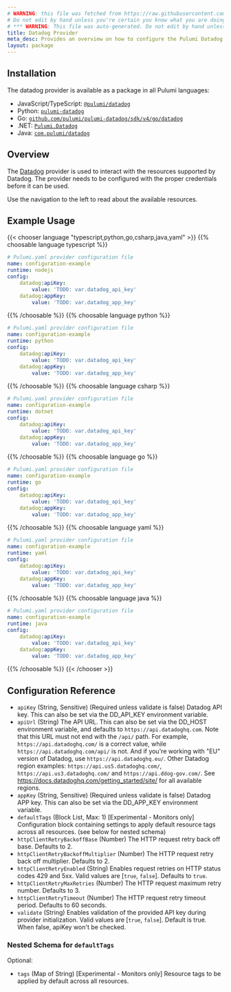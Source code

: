 ```yaml
---
# WARNING: this file was fetched from https://raw.githubusercontent.com/pulumi/pulumi-datadog/v4.35.0/docs/_index.md
# Do not edit by hand unless you're certain you know what you are doing!
# *** WARNING: This file was auto-generated. Do not edit by hand unless you're certain you know what you are doing! ***
title: Datadog Provider
meta_desc: Provides an overview on how to configure the Pulumi Datadog provider.
layout: package
---
```

## Installation

The datadog provider is available as a package in all Pulumi languages:

* JavaScript/TypeScript: [`@pulumi/datadog`](https://www.npmjs.com/package/@pulumi/datadog)
* Python: [`pulumi-datadog`](https://pypi.org/project/pulumi-datadog/)
* Go: [`github.com/pulumi/pulumi-datadog/sdk/v4/go/datadog`](https://github.com/pulumi/pulumi-datadog)
* .NET: [`Pulumi.Datadog`](https://www.nuget.org/packages/Pulumi.Datadog)
* Java: [`com.pulumi/datadog`](https://central.sonatype.com/artifact/com.pulumi/datadog)
## Overview

The [Datadog](https://www.datadoghq.com) provider is used to interact with the resources supported by Datadog. The provider needs to be configured with the proper credentials before it can be used. 

Use the navigation to the left to read about the available resources.
## Example Usage

{{< chooser language "typescript,python,go,csharp,java,yaml" >}}
{{% choosable language typescript %}}
```yaml
# Pulumi.yaml provider configuration file
name: configuration-example
runtime: nodejs
config:
    datadog:apiKey:
        value: 'TODO: var.datadog_api_key'
    datadog:appKey:
        value: 'TODO: var.datadog_app_key'

```

{{% /choosable %}}
{{% choosable language python %}}
```yaml
# Pulumi.yaml provider configuration file
name: configuration-example
runtime: python
config:
    datadog:apiKey:
        value: 'TODO: var.datadog_api_key'
    datadog:appKey:
        value: 'TODO: var.datadog_app_key'

```

{{% /choosable %}}
{{% choosable language csharp %}}
```yaml
# Pulumi.yaml provider configuration file
name: configuration-example
runtime: dotnet
config:
    datadog:apiKey:
        value: 'TODO: var.datadog_api_key'
    datadog:appKey:
        value: 'TODO: var.datadog_app_key'

```

{{% /choosable %}}
{{% choosable language go %}}
```yaml
# Pulumi.yaml provider configuration file
name: configuration-example
runtime: go
config:
    datadog:apiKey:
        value: 'TODO: var.datadog_api_key'
    datadog:appKey:
        value: 'TODO: var.datadog_app_key'

```

{{% /choosable %}}
{{% choosable language yaml %}}
```yaml
# Pulumi.yaml provider configuration file
name: configuration-example
runtime: yaml
config:
    datadog:apiKey:
        value: 'TODO: var.datadog_api_key'
    datadog:appKey:
        value: 'TODO: var.datadog_app_key'

```

{{% /choosable %}}
{{% choosable language java %}}
```yaml
# Pulumi.yaml provider configuration file
name: configuration-example
runtime: java
config:
    datadog:apiKey:
        value: 'TODO: var.datadog_api_key'
    datadog:appKey:
        value: 'TODO: var.datadog_app_key'

```

{{% /choosable %}}
{{< /chooser >}}
## Configuration Reference

- `apiKey` (String, Sensitive) (Required unless validate is false) Datadog API key. This can also be set via the DD_API_KEY environment variable.
- `apiUrl` (String) The API URL. This can also be set via the DD_HOST environment variable, and defaults to `https://api.datadoghq.com`. Note that this URL must not end with the `/api/` path. For example, `https://api.datadoghq.com/` is a correct value, while `https://api.datadoghq.com/api/` is not. And if you're working with "EU" version of Datadog, use `https://api.datadoghq.eu/`. Other Datadog region examples: `https://api.us5.datadoghq.com/`, `https://api.us3.datadoghq.com/` and `https://api.ddog-gov.com/`. See <https://docs.datadoghq.com/getting_started/site/> for all available regions.
- `appKey` (String, Sensitive) (Required unless validate is false) Datadog APP key. This can also be set via the DD_APP_KEY environment variable.
- `defaultTags` (Block List, Max: 1) [Experimental - Monitors only] Configuration block containing settings to apply default resource tags across all resources. (see below for nested schema)
- `httpClientRetryBackoffBase` (Number) The HTTP request retry back off base. Defaults to 2.
- `httpClientRetryBackoffMultiplier` (Number) The HTTP request retry back off multiplier. Defaults to 2.
- `httpClientRetryEnabled` (String) Enables request retries on HTTP status codes 429 and 5xx. Valid values are [`true`, `false`]. Defaults to `true`.
- `httpClientRetryMaxRetries` (Number) The HTTP request maximum retry number. Defaults to 3.
- `httpClientRetryTimeout` (Number) The HTTP request retry timeout period. Defaults to 60 seconds.
- `validate` (String) Enables validation of the provided API key during provider initialization. Valid values are [`true`, `false`]. Default is true. When false, apiKey won't be checked.

<a id="nestedblock--default_tags"></a>
### Nested Schema for `defaultTags`

Optional:

- `tags` (Map of String) [Experimental - Monitors only] Resource tags to be applied by default across all resources.